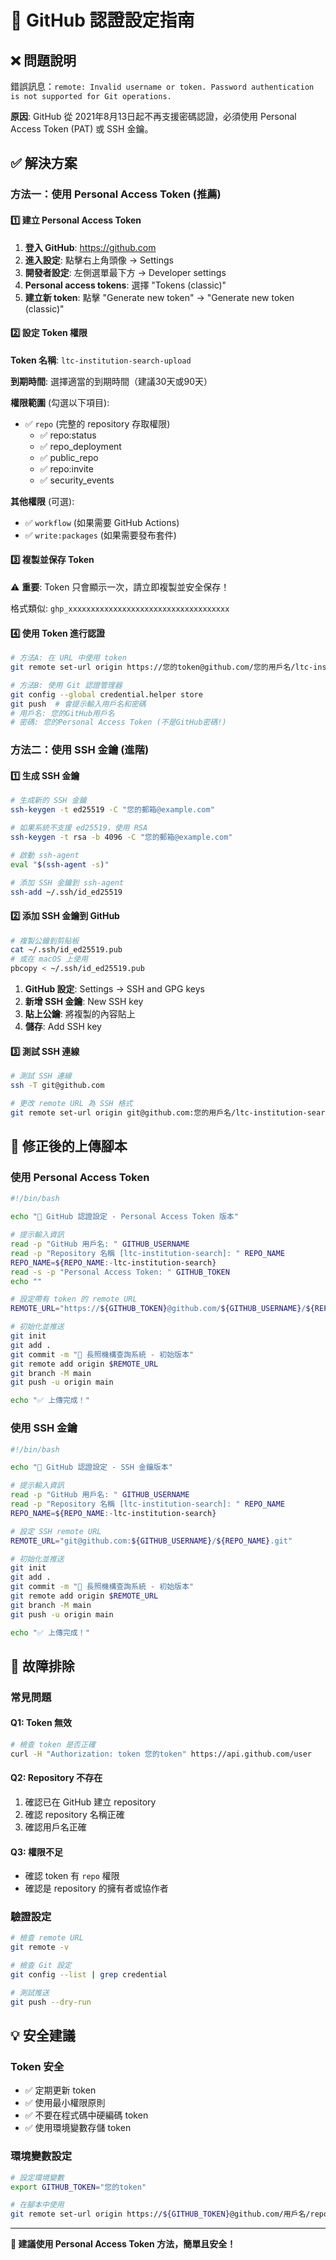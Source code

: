 # 🔐 GitHub 認證設定指南

## ❌ 問題說明

錯誤訊息：`remote: Invalid username or token. Password authentication is not supported for Git operations.`

**原因**: GitHub 從 2021年8月13日起不再支援密碼認證，必須使用 Personal Access Token (PAT) 或 SSH 金鑰。

## ✅ 解決方案

### 方法一：使用 Personal Access Token (推薦)

#### 1️⃣ 建立 Personal Access Token

1. **登入 GitHub**: https://github.com
2. **進入設定**: 點擊右上角頭像 → Settings
3. **開發者設定**: 左側選單最下方 → Developer settings
4. **Personal access tokens**: 選擇 "Tokens (classic)"
5. **建立新 token**: 點擊 "Generate new token" → "Generate new token (classic)"

#### 2️⃣ 設定 Token 權限

**Token 名稱**: `ltc-institution-search-upload`

**到期時間**: 選擇適當的到期時間（建議30天或90天）

**權限範圍** (勾選以下項目):
- ✅ `repo` (完整的 repository 存取權限)
  - ✅ repo:status
  - ✅ repo_deployment
  - ✅ public_repo
  - ✅ repo:invite
  - ✅ security_events

**其他權限** (可選):
- ✅ `workflow` (如果需要 GitHub Actions)
- ✅ `write:packages` (如果需要發布套件)

#### 3️⃣ 複製並保存 Token

⚠️ **重要**: Token 只會顯示一次，請立即複製並安全保存！

格式類似: `ghp_xxxxxxxxxxxxxxxxxxxxxxxxxxxxxxxxxxxx`

#### 4️⃣ 使用 Token 進行認證

```bash
# 方法A: 在 URL 中使用 token
git remote set-url origin https://您的token@github.com/您的用戶名/ltc-institution-search.git

# 方法B: 使用 Git 認證管理器
git config --global credential.helper store
git push  # 會提示輸入用戶名和密碼
# 用戶名: 您的GitHub用戶名
# 密碼: 您的Personal Access Token (不是GitHub密碼!)
```

### 方法二：使用 SSH 金鑰 (進階)

#### 1️⃣ 生成 SSH 金鑰

```bash
# 生成新的 SSH 金鑰
ssh-keygen -t ed25519 -C "您的郵箱@example.com"

# 如果系統不支援 ed25519，使用 RSA
ssh-keygen -t rsa -b 4096 -C "您的郵箱@example.com"

# 啟動 ssh-agent
eval "$(ssh-agent -s)"

# 添加 SSH 金鑰到 ssh-agent
ssh-add ~/.ssh/id_ed25519
```

#### 2️⃣ 添加 SSH 金鑰到 GitHub

```bash
# 複製公鑰到剪貼板
cat ~/.ssh/id_ed25519.pub
# 或在 macOS 上使用
pbcopy < ~/.ssh/id_ed25519.pub
```

1. **GitHub 設定**: Settings → SSH and GPG keys
2. **新增 SSH 金鑰**: New SSH key
3. **貼上公鑰**: 將複製的內容貼上
4. **儲存**: Add SSH key

#### 3️⃣ 測試 SSH 連線

```bash
# 測試 SSH 連線
ssh -T git@github.com

# 更改 remote URL 為 SSH 格式
git remote set-url origin git@github.com:您的用戶名/ltc-institution-search.git
```

## 🚀 修正後的上傳腳本

### 使用 Personal Access Token

```bash
#!/bin/bash

echo "🔐 GitHub 認證設定 - Personal Access Token 版本"

# 提示輸入資訊
read -p "GitHub 用戶名: " GITHUB_USERNAME
read -p "Repository 名稱 [ltc-institution-search]: " REPO_NAME
REPO_NAME=${REPO_NAME:-ltc-institution-search}
read -s -p "Personal Access Token: " GITHUB_TOKEN
echo ""

# 設定帶有 token 的 remote URL
REMOTE_URL="https://${GITHUB_TOKEN}@github.com/${GITHUB_USERNAME}/${REPO_NAME}.git"

# 初始化並推送
git init
git add .
git commit -m "🏥 長照機構查詢系統 - 初始版本"
git remote add origin $REMOTE_URL
git branch -M main
git push -u origin main

echo "✅ 上傳完成！"
```

### 使用 SSH 金鑰

```bash
#!/bin/bash

echo "🔐 GitHub 認證設定 - SSH 金鑰版本"

# 提示輸入資訊
read -p "GitHub 用戶名: " GITHUB_USERNAME
read -p "Repository 名稱 [ltc-institution-search]: " REPO_NAME
REPO_NAME=${REPO_NAME:-ltc-institution-search}

# 設定 SSH remote URL
REMOTE_URL="git@github.com:${GITHUB_USERNAME}/${REPO_NAME}.git"

# 初始化並推送
git init
git add .
git commit -m "🏥 長照機構查詢系統 - 初始版本"
git remote add origin $REMOTE_URL
git branch -M main
git push -u origin main

echo "✅ 上傳完成！"
```

## 🔧 故障排除

### 常見問題

#### Q1: Token 無效
```bash
# 檢查 token 是否正確
curl -H "Authorization: token 您的token" https://api.github.com/user
```

#### Q2: Repository 不存在
1. 確認已在 GitHub 建立 repository
2. 確認 repository 名稱正確
3. 確認用戶名正確

#### Q3: 權限不足
- 確認 token 有 `repo` 權限
- 確認是 repository 的擁有者或協作者

### 驗證設定

```bash
# 檢查 remote URL
git remote -v

# 檢查 Git 設定
git config --list | grep credential

# 測試推送
git push --dry-run
```

## 💡 安全建議

### Token 安全
- ✅ 定期更新 token
- ✅ 使用最小權限原則
- ✅ 不要在程式碼中硬編碼 token
- ✅ 使用環境變數存儲 token

### 環境變數設定
```bash
# 設定環境變數
export GITHUB_TOKEN="您的token"

# 在腳本中使用
git remote set-url origin https://${GITHUB_TOKEN}@github.com/用戶名/repo名.git
```

---

**🎯 建議使用 Personal Access Token 方法，簡單且安全！**